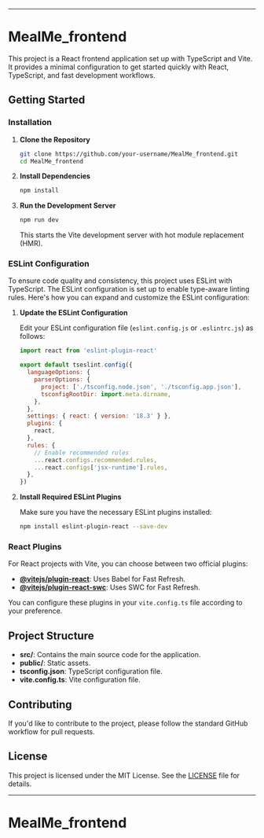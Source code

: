 
---

# MealMe_frontend

This project is a React frontend application set up with TypeScript and Vite. It provides a minimal configuration to get started quickly with React, TypeScript, and fast development workflows.

## Getting Started

### Installation

1. **Clone the Repository**

   ```bash
   git clone https://github.com/your-username/MealMe_frontend.git
   cd MealMe_frontend
   ```

2. **Install Dependencies**

   ```bash
   npm install
   ```

3. **Run the Development Server**

   ```bash
   npm run dev
   ```

   This starts the Vite development server with hot module replacement (HMR).

### ESLint Configuration

To ensure code quality and consistency, this project uses ESLint with TypeScript. The ESLint configuration is set up to enable type-aware linting rules. Here's how you can expand and customize the ESLint configuration:

1. **Update the ESLint Configuration**

   Edit your ESLint configuration file (`eslint.config.js` or `.eslintrc.js`) as follows:

   ```js
   import react from 'eslint-plugin-react'

   export default tseslint.config({
     languageOptions: {
       parserOptions: {
         project: ['./tsconfig.node.json', './tsconfig.app.json'],
         tsconfigRootDir: import.meta.dirname,
       },
     },
     settings: { react: { version: '18.3' } },
     plugins: {
       react,
     },
     rules: {
       // Enable recommended rules
       ...react.configs.recommended.rules,
       ...react.configs['jsx-runtime'].rules,
     },
   })
   ```

2. **Install Required ESLint Plugins**

   Make sure you have the necessary ESLint plugins installed:

   ```bash
   npm install eslint-plugin-react --save-dev
   ```

### React Plugins

For React projects with Vite, you can choose between two official plugins:

- **[@vitejs/plugin-react](https://github.com/vitejs/vite-plugin-react/blob/main/packages/plugin-react/README.md)**: Uses Babel for Fast Refresh.
- **[@vitejs/plugin-react-swc](https://github.com/vitejs/vite-plugin-react-swc)**: Uses SWC for Fast Refresh.

You can configure these plugins in your `vite.config.ts` file according to your preference.

## Project Structure

- **src/**: Contains the main source code for the application.
- **public/**: Static assets.
- **tsconfig.json**: TypeScript configuration file.
- **vite.config.ts**: Vite configuration file.

## Contributing

If you'd like to contribute to the project, please follow the standard GitHub workflow for pull requests.

## License

This project is licensed under the MIT License. See the [LICENSE](LICENSE) file for details.

---

# MealMe_frontend
